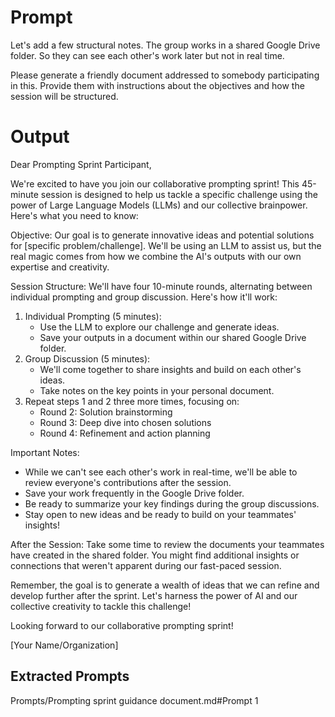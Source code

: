 # Prompt

Let's add a few structural notes. The group works in a shared Google Drive folder. So they can see each other's work later but  not in real time.

Please generate a friendly document addressed to somebody participating in this. Provide them with instructions about the objectives and how the session will be structured.

# Output

Dear Prompting Sprint Participant,

We're excited to have you join our collaborative prompting sprint! This 45-minute session is designed to help us tackle a specific challenge using the power of Large Language Models (LLMs) and our collective brainpower. Here's what you need to know:

Objective:
Our goal is to generate innovative ideas and potential solutions for \[specific problem/challenge]. We'll be using an LLM to assist us, but the real magic comes from how we combine the AI's outputs with our own expertise and creativity.

Session Structure:
We'll have four 10-minute rounds, alternating between individual prompting and group discussion. Here's how it'll work:

1. Individual Prompting (5 minutes):
   - Use the LLM to explore our challenge and generate ideas.
   - Save your outputs in a document within our shared Google Drive folder.
2. Group Discussion (5 minutes):
   - We'll come together to share insights and build on each other's ideas.
   - Take notes on the key points in your personal document.
3. Repeat steps 1 and 2 three more times, focusing on:
   - Round 2: Solution brainstorming
   - Round 3: Deep dive into chosen solutions
   - Round 4: Refinement and action planning

Important Notes:

- While we can't see each other's work in real-time, we'll be able to review everyone's contributions after the session.
- Save your work frequently in the Google Drive folder.
- Be ready to summarize your key findings during the group discussions.
- Stay open to new ideas and be ready to build on your teammates' insights!

After the Session:
Take some time to review the documents your teammates have created in the shared folder. You might find additional insights or connections that weren't apparent during our fast-paced session.

Remember, the goal is to generate a wealth of ideas that we can refine and develop further after the sprint. Let's harness the power of AI and our collective creativity to tackle this challenge!

Looking forward to our collaborative prompting sprint!

\[Your Name/Organization]

## Extracted Prompts

Prompts/Prompting sprint guidance document.md#Prompt 1
